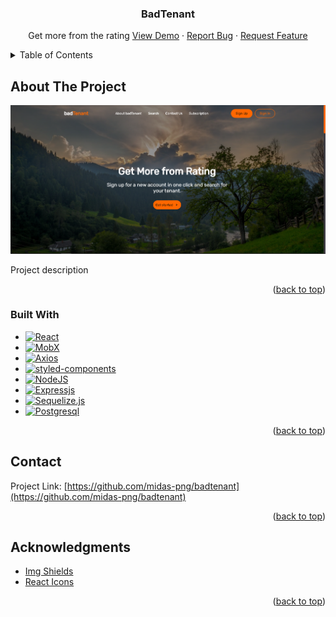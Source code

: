 <a name="readme-top"></a>

<!-- PROJECT LOGO -->
<div align="center">
  <h3 align="center">BadTenant</h3>
  <p align="center">
    Get more from the rating
    <a href="https://github.com/midas-png/badtenant/">View Demo</a>
    ·
    <a href="https://github.com/midas-png/badtenant/issues">Report Bug</a>
    ·
    <a href="https://github.com/midas-png/badtenant/issues">Request Feature</a>
  </p>
</div>



<!-- TABLE OF CONTENTS -->
<details>
  <summary>Table of Contents</summary>
  <ol>
    <li>
      <a href="#about-the-project">About The Project</a>
      <ul>
        <li><a href="#built-with">Built With</a></li>
      </ul>
    </li>
    <li><a href="#contact">Contact</a></li>
    <li><a href="#acknowledgments">Acknowledgments</a></li>
  </ol>
</details>



<!-- ABOUT THE PROJECT -->
## About The Project

[![Product Name Screen Shot][product-screenshot]](https://example.com)

Project description

<p align="right">(<a href="#readme-top">back to top</a>)</p>



### Built With

* [![React][React.js]][React-url]
* [![MobX][MobX]][MobX-url]
* [![Axios][axios]][axios-url]
* [![styled-components][styled-components]][styled-components-url]
* [![NodeJS][NodeJS]][NodeJS-url]
* [![Expressjs][express]][express-url]
* [![Sequelize.js][sequelize]][sequelize-url]
* [![Postgresql][postgresql]][postgresql-url]

<p align="right">(<a href="#readme-top">back to top</a>)</p>

<!-- CONTACT -->
## Contact

Project Link: [https://github.com/midas-png/badtenant](https://github.com/midas-png/badtenant)

<p align="right">(<a href="#readme-top">back to top</a>)</p>

<!-- ACKNOWLEDGMENTS -->
## Acknowledgments

* [Img Shields](https://shields.io)
* [React Icons](https://react-icons.github.io/react-icons/search)

<p align="right">(<a href="#readme-top">back to top</a>)</p>

<!-- MARKDOWN LINKS & IMAGES -->
<!-- https://www.markdownguide.org/basic-syntax/#reference-style-links -->
[product-screenshot]: assets/README_hero.png
[React.js]: https://img.shields.io/badge/React-20232A?style=for-the-badge&logo=react&logoColor=61DAFB
[React-url]: https://reactjs.org/
[MobX]: https://img.shields.io/badge/MobX-orange?style=for-the-badge&logo=mobx&logoColor=white
[MobX-url]: https://mobx.js.org/README.html
[axios]: https://img.shields.io/badge/axios-A435F0?style=for-the-badge&logo=axios&logoColor=white
[axios-url]: https://axios-http.com/docs/intro
[styled-components]: https://img.shields.io/badge/styled—components-DB7093?style=for-the-badge&logo=styled-components&logoColor=white
[styled-components-url]: https://styled-components.com/
[NodeJS]: https://img.shields.io/badge/node-6DA55F?style=for-the-badge&logo=nodedotjs&logoColor=white
[NodeJS-url]: https://nodejs.org/en/
[express]: https://img.shields.io/badge/express-%23404d59?style=for-the-badge&logo=express&logoColor=2361DAFB
[express-url]: https://nodejs.org/en/
[sequelize]: https://img.shields.io/badge/sequelize-52B0E7?style=for-the-badge&logo=sequelize&logoColor=white
[sequelize-url]: https://sequelize.org/
[postgresql]: https://img.shields.io/badge/postgresql-%23316192?style=for-the-badge&logo=postgresql&logoColor=white
[postgresql-url]: https://www.postgresql.org/